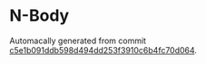 # N-Body

Automacally generated from commit [c5e1b091ddb598d494dd253f3910c6b4fc70d064](https://github.com/EFanZh/n-body/tree/c5e1b091ddb598d494dd253f3910c6b4fc70d064).
